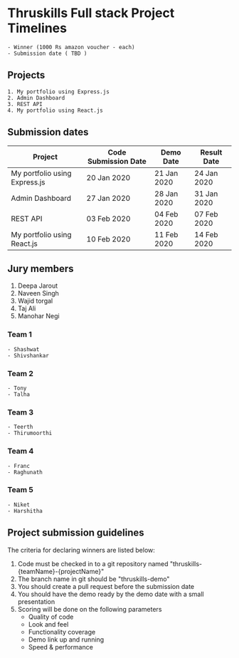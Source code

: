 # Thruskills Full stack Project Timelines
    - Winner (1000 Rs amazon voucher - each)
    - Submission date ( TBD )

## Projects
    1. My portfolio using Express.js
    2. Admin Dashboard
    3. REST API
    4. My portfolio using React.js

## Submission dates
| Project                            | Code Submission Date | Demo Date    | Result Date    |
|------------------------------------|----------------------|--------------|----------------|
| My portfolio using Express.js      | 20 Jan 2020          | 21 Jan 2020  | 24 Jan 2020    |
| Admin Dashboard                    | 27 Jan 2020          | 28 Jan 2020  | 31 Jan 2020    |
| REST API                           | 03 Feb 2020          | 04 Feb 2020  | 07 Feb 2020    |
| My portfolio using React.js        | 10 Feb 2020          | 11 Feb 2020  | 14 Feb 2020    |

## Jury members
1. Deepa Jarout
2. Naveen Singh
3. Wajid torgal
4. Taj Ali
5. Manohar Negi

### Team 1
    - Shashwat
    - Shivshankar
### Team 2
    - Tony
    - Talha
### Team 3
    - Teerth
    - Thirumoorthi
### Team 4
    - Franc
    - Raghunath
### Team 5 
    - Niket
    - Harshitha

## Project submission guidelines
The criteria for declaring winners are listed below:
1. Code must be checked in to a git repository named "thruskills-{teamName}-{projectName}"
2. The branch name in git should be "thruskills-demo"
3. You should create a pull request before the submission date
4. You should have the demo ready by the demo date with a small presentation
5. Scoring will be done on the following parameters
    - Quality of code
    - Look and feel
    - Functionality coverage
    - Demo link up and running
    - Speed & performance